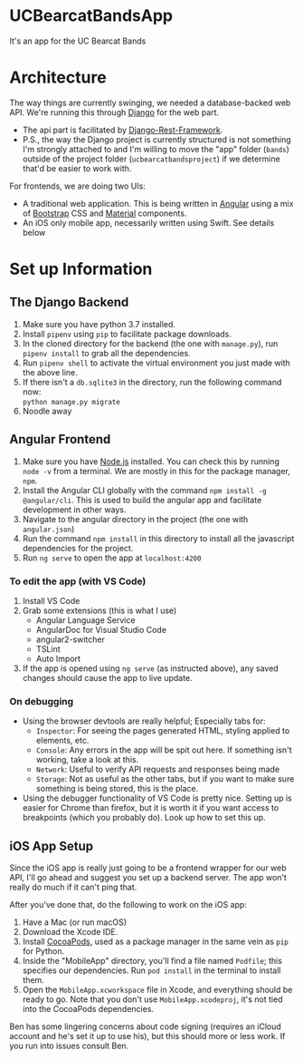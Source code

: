 # UCBearcatBandsApp
It's an app for the UC Bearcat Bands

# Architecture

The way things are currently swinging, we needed a database-backed web API. We're running this through [Django](https://www.djangoproject.com/) for the web part.
  - The api part is facilitated by [Django-Rest-Framework](https://www.django-rest-framework.org/).
  - P.S., the way the Django project is currently structured is not something I'm strongly attached to and I'm willing to move the "app" folder (`bands`) outside of the project folder (`ucbearcatbandsproject`) if we determine that'd be easier to work with.

For frontends, we are doing two UIs:
- A traditional web application. This is being written in [Angular](https://angular.io) using a mix of [Bootstrap](https://getbootstrap.com/) CSS and [Material](https://material.angular.io/) components.
- An iOS only mobile app, necessarily written using Swift. See details below
  
# Set up Information
## The Django Backend
1. Make sure you have python 3.7 installed.
2. Install `pipenv` using `pip` to facilitate package downloads.
3. In the cloned directory for the backend (the one with `manage.py`), run `pipenv install` to grab all the dependencies.
4. Run `pipenv shell` to activate the virtual environment you just made with the above line.
5. If there isn't a `db.sqlite3` in the directory, run the following command now:  
   `python manage.py migrate`
6. Noodle away

## Angular Frontend
1. Make sure you have [Node.js](https://nodejs.org) installed. You can check this by running `node -v` from a terminal. We are mostly in this for the package manager, `npm`.
2. Install the Angular CLI globally with the command `npm install -g @angular/cli`. This is used to build the angular app and facilitate development in other ways.
3. Navigate to the angular directory in the project (the one with `angular.json`)
4. Run the command `npm install` in this directory to install all the javascript dependencies for the project.
5. Run `ng serve` to open the app at `localhost:4200`

### To edit the app (with VS Code)
1. Install VS Code
2. Grab some extensions (this is what I use)
   - Angular Language Service
   - AngularDoc for Visual Studio Code
   - angular2-switcher
   - TSLint
   - Auto Import
3. If the app is opened using `ng serve` (as instructed above), any saved changes should cause the app to live update.

### On debugging
- Using the browser devtools are really helpful; Especially tabs for:
  - `Inspector`: For seeing the pages generated HTML, styling applied to elements, etc.
  - `Console`: Any errors in the app will be spit out here. If something isn't working, take a look at this.
  - `Network`: Useful to verify API requests and responses being made
  - `Storage`: Not as useful as the other tabs, but if you want to make sure something is being stored, this is the place.
- Using the debugger functionality of VS Code is pretty nice. Setting up is easier for Chrome than firefox, but it is worth it if you want access to breakpoints (which you probably do). Look up how to set this up.

## iOS App Setup
Since the iOS app is really just going to be a frontend wrapper for our web API, I'll go ahead and suggest you set up a backend server. The app won't really do much if it can't ping that.

After you've done that, do the following to work on the iOS app:
1. Have a Mac (or run macOS)
2. Download the Xcode IDE.
3. Install [CocoaPods](https://cocoapods.org), used as a package manager in the same vein as `pip` for Python.
4. Inside the "MobileApp" directory, you'll find a file named `Podfile`; this specifies our dependencies. Run `pod install` in the terminal to install them.
5. Open the `MobileApp.xcworkspace` file in Xcode, and everything should be ready to go. Note that you don't use `MobileApp.xcodeproj`, it's not tied into the CocoaPods dependencies.

Ben has some lingering concerns about code signing (requires an iCloud account and he's set it up to use his), but this should more or less work. If you run into issues consult Ben.
